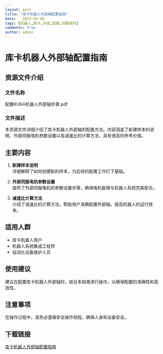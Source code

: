 ```yaml
---
layout: post
title: "库卡机器人外部轴配置指南"
date:   2023-04-08
tags: [机器人,库卡,外部,配置,伺服电机]
comments: true
author: admin
---
```

# 库卡机器人外部轴配置指南

## 资源文件介绍

### 文件名称
配置KUKA机器人外部轴步骤.pdf

### 文件描述
本资源文件详细介绍了库卡机器人外部轴的配置方法。内容涵盖了新建样本的说明、外部伺服电机参数设置以及减速比的计算方法，具有很高的参考价值。

## 主要内容

1. **新建样本说明**  
   详细解释了如何创建新的样本，为后续的配置工作打下基础。

2. **外部伺服电机参数设置**  
   提供了外部伺服电机的参数设置步骤，确保电机能够与机器人系统完美配合。

3. **减速比计算方法**  
   介绍了减速比的计算方法，帮助用户准确配置外部轴，提高机器人的运行效率。

## 适用人群

- 库卡机器人用户
- 机器人系统集成工程师
- 自动化设备维护人员

## 使用建议

建议在配置库卡机器人外部轴时，结合本指南进行操作，以确保配置的准确性和高效性。

## 注意事项

在操作过程中，请务必遵循安全操作规程，确保人身和设备安全。

## 下载链接

[库卡机器人外部轴配置指南](https://pan.quark.cn/s/2da250f67601)